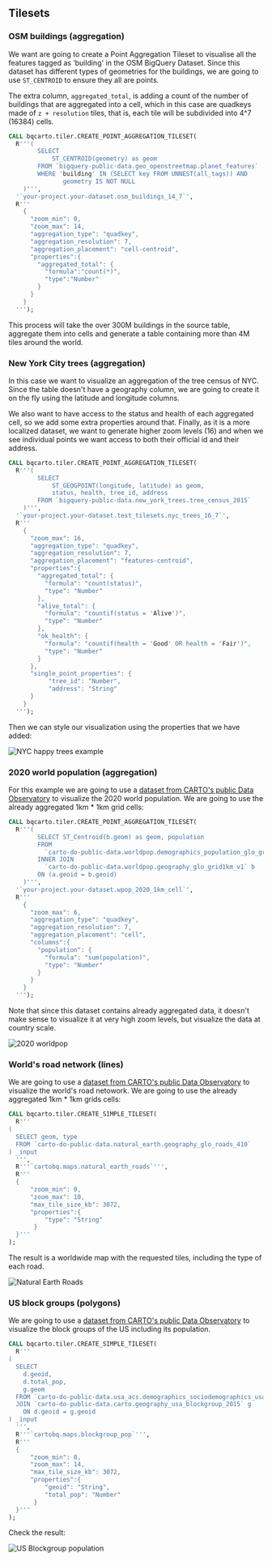 ## Tilesets

### OSM buildings (aggregation)

We want are going to create a Point Aggregation Tileset to visualise all the features tagged as ‘building' in the OSM BigQuery Dataset. Since this dataset has different types of geometries for the buildings, we are going to use `ST_CENTROID` to ensure they all are points.

The extra column, `aggregated_total`, is adding a count of the number of buildings that are aggregated into a cell, which in this case are quadkeys made of `z + resolution` tiles, that is, each tile will be subdivided into 4^7 (16384) cells.

```sql
CALL bqcarto.tiler.CREATE_POINT_AGGREGATION_TILESET(
  R'''(
        SELECT
            ST_CENTROID(geometry) as geom
        FROM `bigquery-public-data.geo_openstreetmap.planet_features`
        WHERE 'building' IN (SELECT key FROM UNNEST(all_tags)) AND
               geometry IS NOT NULL
    )''',
  '`your-project.your-dataset.osm_buildings_14_7`',
  R'''
    {
      "zoom_min": 0,
      "zoom_max": 14,
      "aggregation_type": "quadkey",
      "aggregation_resolution": 7,
      "aggregation_placement": "cell-centroid",
      "properties":{
        "aggregated_total": {
          "formula":"count(*)",
          "type":"Number"
        }
      }
    }
  ''');
```

This process will take the over 300M buildings in the source table, aggregate them into cells and generate a table containing more than 4M tiles around the world.

### New York City trees (aggregation)

In this case we want to visualize an aggregation of the tree census of NYC. Since the table doesn't have a geography column, we are going to create it on the fly using the latitude and longitude columns.

We also want to have access to the status and health of each aggregated cell, so we add some extra properties around that. Finally, as it is a more localized dataset, we want to generate higher zoom levels (16) and when we see individual points we want access to both their official id and their address.

```sql
CALL bqcarto.tiler.CREATE_POINT_AGGREGATION_TILESET(
  R'''(
        SELECT
            ST_GEOGPOINT(longitude, latitude) as geom,
            status, health, tree_id, address
        FROM `bigquery-public-data.new_york_trees.tree_census_2015`
    )''',
  '`your-project.your-dataset.test_tilesets.nyc_trees_16_7`',
  R'''
    {
      "zoom_max": 16,
      "aggregation_type": "quadkey",
      "aggregation_resolution": 7,
      "aggregation_placement": "features-centroid",
      "properties":{
        "aggregated_total": {
          "formula": "count(status)",
          "type": "Number"
        },
        "alive_total": {
          "formula": "countif(status = 'Alive')",
          "type": "Number"
        },
        "ok_health": {
          "formula": "countif(health = 'Good' OR health = 'Fair')",
          "type": "Number"        
        }
      },
      "single_point_properties": {
           "tree_id": "Number",
           "address": "String"
      }
    }
  ''');
```

Then we can style our visualization using the properties that we have added:

![NYC happy trees example](/img/bq-spatial-extension/tiler/examples-nychappytrees.png)

### 2020 world population (aggregation)

For this example we are going to use a [dataset from CARTO's public Data Observatory](https://carto.com/spatial-data-catalog/browser/dataset/wp_population_172b5dfd) to visualize the 2020 world population. We are going to use the already aggregated 1km * 1km grid cells:

```sql
CALL bqcarto.tiler.CREATE_POINT_AGGREGATION_TILESET(
  R'''(
        SELECT ST_Centroid(b.geom) as geom, population
        FROM
          `carto-do-public-data.worldpop.demographics_population_glo_grid1km_v1_yearly_2020` a
        INNER JOIN
          `carto-do-public-data.worldpop.geography_glo_grid1km_v1` b
        ON (a.geoid = b.geoid)
    )''',
  '`your-project.your-dataset.wpop_2020_1km_cell`',
  R'''
    {
      "zoom_max": 6,
      "aggregation_type": "quadkey",
      "aggregation_resolution": 7,
      "aggregation_placement": "cell",
      "columns":{
        "population": {
          "formula": "sum(population)",
          "type": "Number"
        }
      }
    }
  ''');
  ```

  Note that since this dataset contains already aggregated data, it doesn't make sense to visualize it at very high zoom levels, but visualize the data at country scale.

![2020 worldpop](/img/bq-spatial-extension/tiler/examples-worldpop2020.png)


### World's road network (lines)

We are going to use a [dataset from CARTO's public Data Observatory](https://carto.com/spatial-data-catalog/browser/geography/ne_roads_9ff89987) to visualize the world's road netowork. We are going to use the already aggregated 1km * 1km grids cells:

```sql
CALL bqcarto.tiler.CREATE_SIMPLE_TILESET(
  R'''
(
  SELECT geom, type
  FROM `carto-do-public-data.natural_earth.geography_glo_roads_410`
) _input
  ''',
  R'''`cartobq.maps.natural_earth_roads`''',
  R'''
  {
      "zoom_min": 0,
      "zoom_max": 10,
      "max_tile_size_kb": 3072,
      "properties":{
          "type": "String"
       }
  }'''
);
```

The result is a worldwide map with the requested tiles, including the type of each road.

![Natural Earth Roads](/img/bq-spatial-extension/tiler/examples-naturalearthroads.png)

### US block groups (polygons)

We are going to use a [dataset from CARTO's public Data Observatory](https://carto.com/spatial-data-catalog/browser/dataset/acs_sociodemogr_95c726f9) to visualize the block groups of the US including its population.

```sql
CALL bqcarto.tiler.CREATE_SIMPLE_TILESET(
  R'''
(
  SELECT
    d.geoid,
    d.total_pop,
    g.geom 
  FROM `carto-do-public-data.usa_acs.demographics_sociodemographics_usa_blockgroup_2015_5yrs_20142018` d
  JOIN `carto-do-public-data.carto.geography_usa_blockgroup_2015` g
    ON d.geoid = g.geoid
) _input
  ''',
  R'''`cartobq.maps.blockgroup_pop`''',
  R'''
  {
      "zoom_min": 0,
      "zoom_max": 14,
      "max_tile_size_kb": 3072,
      "properties":{
          "geoid": "String",
          "total_pop": "Number"
       }
  }'''
);
```

Check the result:

![US Blockgroup population](/img/bq-spatial-extension/tiler/examples-blockgroup_pop.png)